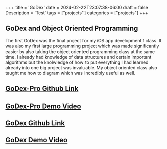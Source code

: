 +++
title = 'GoDex'
date = 2024-02-22T23:07:38-06:00
draft = false
Description = 'Test'
tags = ["projects"]
categories = ["projects"]
+++
## GoDex and Object Oriented Programming
The first GoDex was the final project for my iOS app development 1 class. It was also my first large programming project which was made significantly easier by also taking the object oriented programming class at the same time. I already had knowledge of data structures and certain important algorithms but the knolwledge of how to put everything I had learned already into one big project was invaluable. My object oriented class also taught me how to diagram which was incredibly useful as well.


## [GoDex-Pro Github Link](https://github.com/tjvvergin/GoDex-Pro)
## [GoDex-Pro Demo Video](https://youtu.be/_XAcI0LCONk)

## [GoDex Github Link](https://github.com/tjvvergin/GoDex)
## [GoDex Demo Video](https://youtu.be/TaLvy22EqrU)


